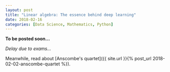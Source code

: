 ```yaml
---
layout: post
title: "Linear algebra: The essence behind deep learning"
date: 2018-02-16
categories: [Data Science, Mathematics, Python]
---
```



**To be posted soon...**

*Delay due to exams...*

Meanwhile, read about [Anscombe's quartet]({{ site.url }}{% post_url 2018-02-02-anscombe-quartet %}).
